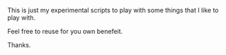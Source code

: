This is just my experimental scripts to play with some things that I like to play with.

Feel free to reuse for you own benefeit.

Thanks.
